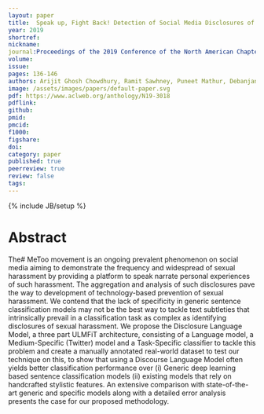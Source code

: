 ```yaml
---
layout: paper
title:  Speak up, Fight Back! Detection of Social Media Disclosures of Sexual Harassment
year: 2019
shortref: 
nickname: 
journal:Proceedings of the 2019 Conference of the North American Chapter of the Association for Computational Linguistics: Student Research Workshop
volume: 
issue: 
pages: 136-146
authors: Arijit Ghosh Chowdhury, Ramit Sawhney, Puneet Mathur, Debanjan Mahata, Rajiv Ratn Shah
image: /assets/images/papers/default-paper.svg
pdf: https://www.aclweb.org/anthology/N19-3018
pdflink: 
github:
pmid: 
pmcid: 
f1000: 
figshare: 
doi: 
category: paper
published: true
peerreview: true
review: false
tags: 
---
```

{% include JB/setup %}

# Abstract 

The# MeToo movement is an ongoing prevalent phenomenon on social media aiming to demonstrate the frequency and widespread of sexual harassment by providing a platform to speak narrate personal experiences of such harassment. The aggregation and analysis of such disclosures pave the way to development of technology-based prevention of sexual harassment. We contend that the lack of specificity in generic sentence classification models may not be the best way to tackle text subtleties that intrinsically prevail in a classification task as complex as identifying disclosures of sexual harassment. We propose the Disclosure Language Model, a three part ULMFiT architecture, consisting of a Language model, a Medium-Specific (Twitter) model and a Task-Specific classifier to tackle this problem and create a manually annotated real-world dataset to test our technique on this, to show that using a Discourse Language Model often yields better classification performance over (i) Generic deep learning based sentence classification models (ii) existing models that rely on handcrafted stylistic features. An extensive comparison with state-of-the-art generic and specific models along with a detailed error analysis presents the case for our proposed methodology.
